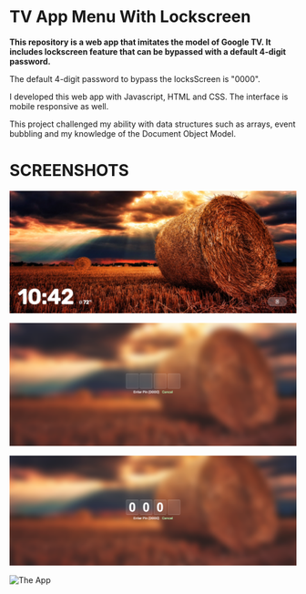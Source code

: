 # TV App Menu With Lockscreen

**This repository is a web app that imitates the model of Google TV. It includes lockscreen feature that can be bypassed with a default 4-digit password.**

The default 4-digit password to bypass the locksScreen is "0000".

I developed this web app with Javascript, HTML and CSS. The interface is mobile responsive as well.

This project challenged my ability with data structures such as arrays, event bubbling and my knowledge of the Document Object Model. 

SCREENSHOTS
===================================

![App Lockscreen](imgs/screenshots/lockScreen.png)

![App Passwordscreen](imgs/screenshots/Password.png)

![App Authentication Screen](imgs/screenshots/authenticate.png)

![The App](main/imgs/screenshots/fullscreen.png)